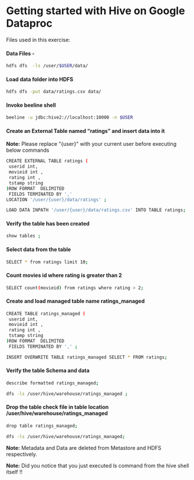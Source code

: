 Getting started with Hive on Google Dataproc
=============================

Files used in this exercise:

#### Data Files -
```bash
hdfs dfs  -ls /user/$USER/data/
```

#### Load data folder into HDFS 
```bash
hdfs dfs -put data/ratings.csv data/
```

#### Invoke beeline shell
```bash
beeline -u jdbc:hive2://localhost:10000 -n $USER
```

#### Create an External Table named “ratings” and insert data into it

**Note:** Please replace "{user}" with your current user before executing below commands
```bash
CREATE EXTERNAL TABLE ratings (
 userid int,
 movieid int ,
 rating int ,
 tstamp string
)ROW FORMAT  DELIMITED
 FIELDS TERMINATED BY ','
LOCATION '/user/{user}/data/ratings' ;

LOAD DATA INPATH '/user/{user}/data/ratings.csv' INTO TABLE ratings;
```

#### Verify the table has been created
```bash
show tables ;
```

#### Select data from the table
```bash
SELECT * from ratings limit 10;
```

#### Count movies id where rating is greater than 2
```bash
SELECT count(movieid) from ratings where rating > 2;
```

#### Create and load  managed table name ratings_managed
```bash
CREATE TABLE ratings_managed (
 userid int,
 movieid int ,
 rating int ,
 tstamp string
)ROW FORMAT  DELIMITED
 FIELDS TERMINATED BY ',' ;

INSERT OVERWRITE TABLE ratings_managed SELECT * FROM ratings;
```

#### Verify the table Schema and data
```bash
describe formatted ratings_managed;

dfs -ls /user/hive/warehouse/ratings_managed ;
```

#### Drop the table check file in table location /user/hive/warehouse/ratings_managed
```bash
drop table ratings_managed;

dfs -ls /user/hive/warehouse/ratings_managed;
```

**Note:**  Metadata and Data are deleted from Metastore and  HDFS respectively.

**Note:** Did you notice that you just executed ls command from the hive shell itself !!
